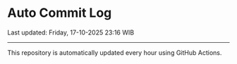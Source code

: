 # Auto Commit Log

Last updated: Friday, 17-10-2025 23:16 WIB

---

This repository is automatically updated every hour using GitHub Actions.
